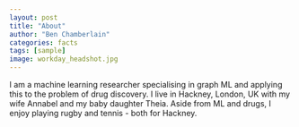 ```yaml
---
layout: post
title: "About"
author: "Ben Chamberlain"
categories: facts
tags: [sample]
image: workday_headshot.jpg
---
```


I am a machine learning researcher specialising in graph ML and applying this to the problem of drug discovery. I live in Hackney, London, UK with my wife Annabel and my baby daughter Theia. Aside from ML and drugs, I enjoy playing rugby and tennis - both for Hackney.
